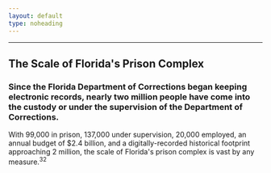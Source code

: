 ```yaml
---
layout: default
type: noheading
---
```


   <hr class="section-heading-spacer">
   <div class="clearfix"></div>

<h2 id="scale" class="offset">The Scale of Florida's Prison Complex</h2>

### Since the Florida Department of Corrections began keeping electronic records, nearly two million people have come into the custody or under the supervision of the Department of Corrections.

With 99,000 in prison, 137,000 under supervision, 20,000 employed, an annual budget of $2.4 billion, and a digitally-recorded historical footprint approaching 2 million, the scale of Florida's prison complex is vast by any measure.<sup>32</sup>


